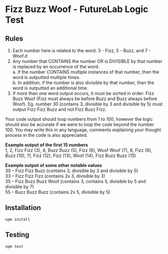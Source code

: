 # Fizz Buzz Woof - FutureLab Logic Test

## Rules

1. Each number here is related to the word. 3 - Fizz, 5 - Buzz, and 7 - Woof.d
2. Any number that CONTAINS the number OR is DIVISIBLE by that number is replaced by an occurrence of the word.<br>
    a. If the number CONTAINS multiple instances of that number, then the word is outputted multiple times.  
    b. In addition, if the number is also divisible by that number, then the word is outputted an additional time.
3. If more than one word output occurs, it must be sorted in order: Fizz Buzz Woof (Fizz must always be before Buzz and Buzz always before Woof). Eg. number 30 (contains 3, divisible by 3 and divisible by 5) must output Fizz Fizz Buzz and not Fizz Buzz Fizz.

Your code output should loop numbers from 1 to 100, however the logic should also be accurate if we were to loop the code beyond the number 100. You may write this in any language, comments explaining your thought process in the code is also appreciated.

**Example output of the first 15 numbers**  
1, 2, Fizz Fizz (3), 4, Buzz Buzz (5), Fizz (6), Woof Woof (7), 8, Fizz (9), Buzz (10), 11, Fizz (12), Fizz (13), Woof (14), Fizz Buzz Buzz (15)

**Example output of some other notable values**  
30 – Fizz Fizz Buzz (contains 3, divisible by 3 and divisible by 5)  
33 – Fizz Fizz Fizz (contains 2x 3, divisible by 3)  
35 – Fizz Buzz Buzz Woof (contains 3, contains 5, divisible by 5 and divisible by 7)  
55 – Buzz Buzz Buzz (contains 2x 5, divisible by 5)  

## Installation  
```
npm install
```

## Testing  
```
npm test
```
